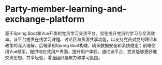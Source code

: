 # Party-member-learning-and-exchange-platform
基于Spring Boot和Vue开发的党员学习交流平台，旨在提升党员的学习与交流效率。该平台提供在线学习课程、讨论区和资源共享功能，以支持党员对党的理论和政策的深入理解。后端采用Spring Boot构建，确保数据安全和系统稳定；前端使用Vue框架，提供响应式用户界面，提升用户体验。通过该平台，党员能够更好地交流思想、共享经验，增强组织凝聚力和学习氛围。
